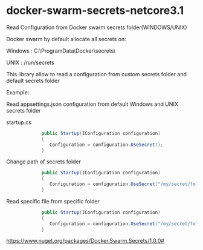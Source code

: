 # docker-swarm-secrets-netcore3.1
Read Configuration from Docker swarm secrets folder(WINDOWS/UNIX)

Docker swarm by default allocate all secrets on:
  
  Windows : C:\ProgramData\Docker\secrets\
  
  UNIX : /run/secrets
  
 This library allow to read a configuration from custom secrets folder and default secrets folder
 
 Example:

  Read appsettings.json configuration from default Windows and UNIX secrets folder
        
  startup.cs
```csharp
             public Startup(IConfiguration configuration)
             {
                Configuration = configuration.UseSecret();
             }
```

Change path of secrets folder

```csharp
             public Startup(IConfiguration configuration)
             {
                Configuration = configuration.UseSecret("/my/secret/folder");
             }
```

Read specific file from specific folder 

```csharp
             public Startup(IConfiguration configuration)
             {
                Configuration = configuration.UseSecret("/my/secret/folder" ,"mysecretname");
             }
```


https://www.nuget.org/packages/Docker.Swarm.Secrets/1.0.0#
